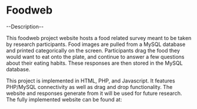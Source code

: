 # Foodweb

--Description--

This foodweb project website hosts a food related survey meant to be taken by research participants. 
Food images are pulled from a MySQL database and printed categorically on the screen. Participants drag
the food they would want to eat onto the plate, and continue to answer a few questions about their
eating habits. These responses are then stored in the MySQL database.

This project is implemented in HTML, PHP, and Javascript. It features PHP/MySQL connectivity as well
as drag and drop functionality. The website and responses generate from it will be used for future
research. The fully implemented website can be found at: 
